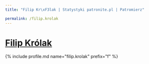 ```yaml
---
title: "Filip Kr\xF3lak | Statystyki patronite.pl | Patromierz"

permalink: /filip.krolak
---
```


# [Filip Królak](https://patronite.pl/filip.krolak)

{% include profile.md name="filip.krolak" prefix="f" %}
